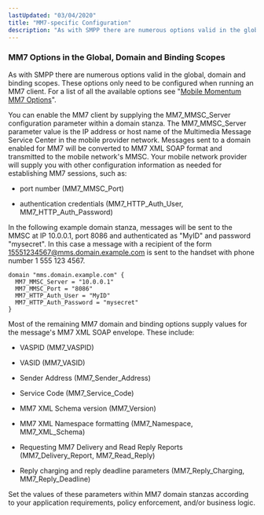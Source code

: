 ```yaml
---
lastUpdated: "03/04/2020"
title: "MM7-specific Configuration"
description: "As with SMPP there are numerous options valid in the global domain and binding scopes These options only need to be configured when running an MM 7 client For a list of all the available options see Mobile Momentum MM 7 Options You can enable the MM 7 client by..."
---
```


### <a name="quickmob.mm7options."></a> MM7 Options in the Global, Domain and Binding Scopes

As with SMPP there are numerous options valid in the global, domain and binding scopes. These options only need to be configured when running an MM7 client. For a list of all the available options see "[Mobile Momentum MM7 Options](/momentum/mobile/mobile-reference/mobility-mm-7-options)".

You can enable the MM7 client by supplying the MM7_MMSC_Server configuration parameter within a domain stanza. The MM7_MMSC_Server parameter value is the IP address or host name of the Multimedia Message Service Center in the mobile provider network. Messages sent to a domain enabled for MM7 will be converted to MM7 XML SOAP format and transmitted to the mobile network's MMSC. Your mobile network provider will supply you with other configuration information as needed for establishing MM7 sessions, such as:

*   port number (MM7_MMSC_Port)

*   authentication credentials (MM7_HTTP_Auth_User, MM7_HTTP_Auth_Password)

In the following example domain stanza, messages will be sent to the MMSC at IP 10.0.0.1, port 8086 and authenticated as "MyID" and password "mysecret". In this case a message with a recipient of the form 15551234567@mms.domain.example.com is sent to the handset with phone number 1 555 123 4567.

```
domain "mms.domain.example.com" {
  MM7_MMSC_Server = "10.0.0.1"
  MM7_MMSC_Port = "8086"
  MM7_HTTP_Auth_User = "MyID"
  MM7_HTTP_Auth_Password = "mysecret"
}
```

Most of the remaining MM7 domain and binding options supply values for the message's MM7 XML SOAP envelope. These include:

*   VASPID (MM7_VASPID)

*   VASID (MM7_VASID)

*   Sender Address (MM7_Sender_Address)

*   Service Code (MM7_Service_Code)

*   MM7 XML Schema version (MM7_Version)

*   MM7 XML Namespace formatting (MM7_Namespace, MM7_XML_Schema)

*   Requesting MM7 Delivery and Read Reply Reports (MM7_Delivery_Report, MM7_Read_Reply)

*   Reply charging and reply deadline parameters (MM7_Reply_Charging, MM7_Reply_Deadline)

Set the values of these parameters within MM7 domain stanzas according to your application requirements, policy enforcement, and/or business logic.
